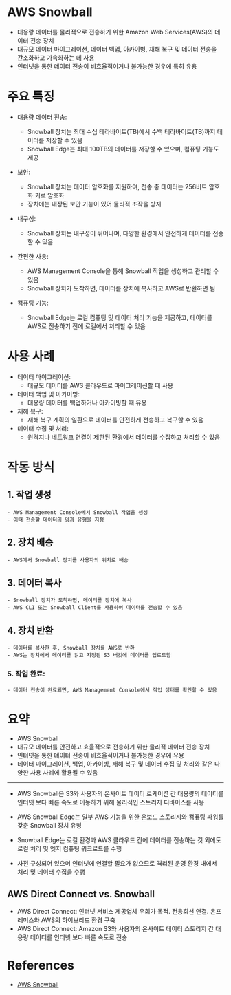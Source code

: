 # AWS Snowball
- 대용량 데이터를 물리적으로 전송하기 위한 Amazon Web Services(AWS)의 데이터 전송 장치
- 대규모 데이터 마이그레이션, 데이터 백업, 아카이빙, 재해 복구 및 데이터 전송을 간소화하고 가속화하는 데 사용
- 인터넷을 통한 데이터 전송이 비효율적이거나 불가능한 경우에 특히 유용

# 주요 특징
- 대용량 데이터 전송:
    - Snowball 장치는 최대 수십 테라바이트(TB)에서 수백 테라바이트(TB)까지 데이터를 저장할 수 있음
    - Snowball Edge는 최대 100TB의 데이터를 저장할 수 있으며, 컴퓨팅 기능도 제공

- 보안:
    - Snowball 장치는 데이터 암호화를 지원하며, 전송 중 데이터는 256비트 암호화 키로 암호화
    - 장치에는 내장된 보안 기능이 있어 물리적 조작을 방지

- 내구성:
    - Snowball 장치는 내구성이 뛰어나며, 다양한 환경에서 안전하게 데이터를 전송할 수 있음

- 간편한 사용:
    - AWS Management Console을 통해 Snowball 작업을 생성하고 관리할 수 있음
    - Snowball 장치가 도착하면, 데이터를 장치에 복사하고 AWS로 반환하면 됨

- 컴퓨팅 기능:
    - Snowball Edge는 로컬 컴퓨팅 및 데이터 처리 기능을 제공하고, 데이터를 AWS로 전송하기 전에 로컬에서 처리할 수 있음

# 사용 사례
- 데이터 마이그레이션:
    - 대규모 데이터를 AWS 클라우드로 마이그레이션할 때 사용
- 데이터 백업 및 아카이빙:
    - 대용량 데이터를 백업하거나 아카이빙할 때 유용
- 재해 복구:
    - 재해 복구 계획의 일환으로 데이터를 안전하게 전송하고 복구할 수 있음
- 데이터 수집 및 처리:
    - 원격지나 네트워크 연결이 제한된 환경에서 데이터를 수집하고 처리할 수 있음

# 작동 방식
## 1. 작업 생성
    - AWS Management Console에서 Snowball 작업을 생성
    - 이때 전송할 데이터의 양과 유형을 지정

## 2. 장치 배송
    - AWS에서 Snowball 장치를 사용자의 위치로 배송

## 3. 데이터 복사
    - Snowball 장치가 도착하면, 데이터를 장치에 복사
    - AWS CLI 또는 Snowball Client를 사용하여 데이터를 전송할 수 있음

## 4. 장치 반환
    - 데이터를 복사한 후, Snowball 장치를 AWS로 반환
    - AWS는 장치에서 데이터를 읽고 지정된 S3 버킷에 데이터를 업로드함

### 5. 작업 완료:
    - 데이터 전송이 완료되면, AWS Management Console에서 작업 상태를 확인할 수 있음

# 요약
- AWS Snowball
- 대규모 데이터를 안전하고 효율적으로 전송하기 위한 물리적 데이터 전송 장치
- 인터넷을 통한 데이터 전송이 비효율적이거나 불가능한 경우에 유용
- 데이터 마이그레이션, 백업, 아카이빙, 재해 복구 및 데이터 수집 및 처리와 같은 다양한 사용 사례에 활용될 수 있음






---

- AWS Snowball은 S3와 사용자의 온사이트 데이터 로케이션 간 대용량의 데이터를 인터넷 보다 빠른 속도로 이동하기 위해 물리적인 스토리지 디바이스를 사용

- AWS Snowball Edge는 일부 AWS 기능을 위한 온보드 스토리지와 컴퓨팅 파워를 갖춘 Snowball 장치 유형

- Snowball Edge는 로컬 환경과 AWS 클라우드 간에 데이터를 전송하는 것 외에도 로컬 처리 및 엣지 컴퓨팅 워크로드를 수행

- 사전 구성되어 있으며 인터넷에 연결할 필요가 없으므로 격리된 운영 환경 내에서 처리 및 데이터 수집을 수행


## AWS Direct Connect vs. Snowball
- AWS Direct Connect: 인터넷 서비스 제공업체 우회가 목적. 전용회선 연결. 온프레미스와 AWS의 하이브리드 환경 구축
- AWS Direct Connect: Amazon S3와 사용자의 온사이트 데이터 스토리지 간 대용량 데이터를 인터넷 보다 빠른 속도로 전송

# References
- [AWS Snowball](https://docs.aws.amazon.com/ko_kr/whitepapers/latest/ec2-networking-for-telecom/snowball.html)